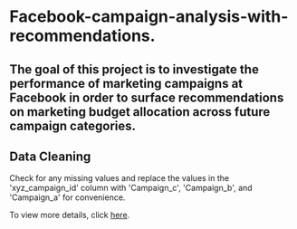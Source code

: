 # Facebook-campaign-analysis-with-recommendations.

## The goal of this project is to investigate the performance of marketing campaigns at Facebook in order to surface recommendations on marketing budget allocation across future campaign categories.

## Data Cleaning

Check for any missing values and replace the values in the 'xyz_campaign_id' column with 'Campaign_c', 'Campaign_b', and 'Campaign_a' for convenience.

To view more details, click [here](https://github.com/WittsMei/Facebook-campaign-analysis-with-recommendations./blob/main/Facebook%20Campaign%20Data%20Cleaning.ipynb).

